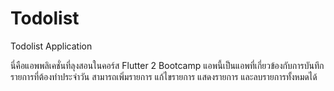 # Todolist
Todolist Application

นี่คือแอพพลิเคชั่นที่ลุงสอนในคอร์ส Flutter 2 Bootcamp แอพนี้เป็นแอพที่เกี่ยวข้องกับการบันทึกรายการที่ต้องทำประจำวัน สามารถเพิ่มรายการ แก้ไขรายการ แสดงรายการ และลบรายการทั้งหมดได้
